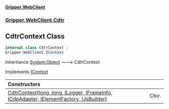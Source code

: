 #### [Gripper.WebClient](index 'index')
### [Gripper.WebClient.Cdtr](Gripper_WebClient_Cdtr 'Gripper.WebClient.Cdtr')
## CdtrContext Class
```csharp
internal class CdtrContext :
Gripper.WebClient.IContext
```

Inheritance [System.Object](https://docs.microsoft.com/en-us/dotnet/api/System.Object 'System.Object') &#129106; CdtrContext  

Implements [IContext](Gripper_WebClient_IContext 'Gripper.WebClient.IContext')  

| Constructors | |
| :--- | :--- |
| [CdtrContext(long, long, ILogger, IFrameInfo, ICdpAdapter, IElementFactory, IJsBuilder)](Gripper_WebClient_Cdtr_CdtrContext_CdtrContext(long_long_Microsoft_Extensions_Logging_ILogger_Gripper_WebClient_IFrameInfo_Gripper_WebClient_Cdtr_ICdpAdapter_Gripper_WebClient_Cdtr_IElementFactory_Gripper_WebClient_IJsBuilder) 'Gripper.WebClient.Cdtr.CdtrContext.CdtrContext(long, long, Microsoft.Extensions.Logging.ILogger, Gripper.WebClient.IFrameInfo, Gripper.WebClient.Cdtr.ICdpAdapter, Gripper.WebClient.Cdtr.IElementFactory, Gripper.WebClient.IJsBuilder)') | Ctor. <br/> |
